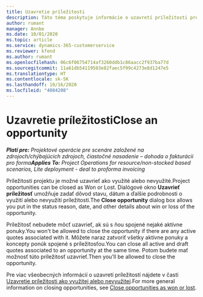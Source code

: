 ```yaml
---
title: Uzavretie príležitosti
description: Táto téma poskytuje informácie o uzavretí príležitosti pre projekt.
author: rumant
manager: Annbe
ms.date: 10/01/2020
ms.topic: article
ms.service: dynamics-365-customerservice
ms.reviewer: kfend
ms.author: rumant
ms.openlocfilehash: 06c6f06754714af3260ddb1c86aacc2f937ba77d
ms.sourcegitcommit: 11a61db54119503e82faec5f99c4273e8d1247e5
ms.translationtype: HT
ms.contentlocale: sk-SK
ms.lasthandoff: 10/16/2020
ms.locfileid: "4084208"
---
```

# <a name="close-an-opportunity"></a><span data-ttu-id="6bcdd-103">Uzavretie príležitosti</span><span class="sxs-lookup"><span data-stu-id="6bcdd-103">Close an opportunity</span></span>

<span data-ttu-id="6bcdd-104">_**Platí pre:** Projektové operácie pre scenáre založené na zdrojoch/chýbajúcich zdrojoch, čiastočné nasadenie – dohoda o fakturácii pro forma_</span><span class="sxs-lookup"><span data-stu-id="6bcdd-104">_**Applies To:** Project Operations for resource/non-stocked based scenarios, Lite deployment - deal to proforma invoicing_</span></span>

<span data-ttu-id="6bcdd-105">Príležitosti projektu je možné uzavrieť ako využité alebo nevyužité.</span><span class="sxs-lookup"><span data-stu-id="6bcdd-105">Project opportunities can be closed as Won or Lost.</span></span> <span data-ttu-id="6bcdd-106">Dialógové okno **Uzavrieť príležitosť** umožňuje zadať dôvod stavu, dátum a ďalšie podrobnosti o využití alebo nevyužití príležitosti.</span><span class="sxs-lookup"><span data-stu-id="6bcdd-106">The **Close opportunity** dialog box allows you put in the status reason, date, and other details about win or loss of the opportunity.</span></span>

<span data-ttu-id="6bcdd-107">Príležitosť nebudete môcť uzavrieť, ak sú s ňou spojené nejaké aktívne ponuky.</span><span class="sxs-lookup"><span data-stu-id="6bcdd-107">You won't be allowed to close the opportunity if there are any active quotes associated with it.</span></span> <span data-ttu-id="6bcdd-108">Môžete naraz zatvoriť všetky aktívne ponuky a koncepty ponúk spojené s príležitosťou.</span><span class="sxs-lookup"><span data-stu-id="6bcdd-108">You can close all active and draft quotes associated to an opportunity at the same time.</span></span> <span data-ttu-id="6bcdd-109">Potom budete mať možnosť túto príležitosť uzavrieť.</span><span class="sxs-lookup"><span data-stu-id="6bcdd-109">Then you'll be allowed to close the opportunity.</span></span>

<span data-ttu-id="6bcdd-110">Pre viac všeobecných informácií o uzavretí príležitostí nájdete v časti [Uzavretie príležitosti ako využitej alebo nevyužitej](https://docs.microsoft.com/dynamics365/sales-enterprise/close-opportunity-won-lost-sales).</span><span class="sxs-lookup"><span data-stu-id="6bcdd-110">For more general information on closing opportunities, see [Close opportunities as won or lost](https://docs.microsoft.com/dynamics365/sales-enterprise/close-opportunity-won-lost-sales).</span></span>
